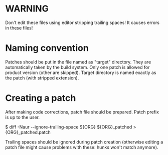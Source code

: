 # WARNING

Don't edit these files using editor stripping trailing spaces! It causes errors in these files!

# Naming convention

Patches should be put in the file named as "target" directory. They are automatically taken by the build system.
Only one patch is allowed for product version (other are skipped). Target directory is named exactly as the patch
(with stripped extension).

# Creating a patch

After making code corrections, patch file should be prepared. Patch prefix is up to the user.

$ diff -Naur --ignore-trailing-space ${ORG} ${ORG}_patched > {ORG}_patched.patch

Trailing spaces should be ignored during patch creation (otherwise editing a patch file might
cause problems with these: hunks won't match anymore).